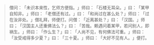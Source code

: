 > 僧问：​「未识本来性，乞师方便指。​」师曰：​「石楼无耳朵。​」曰：​「某甲自知非。​」师曰：​「老僧还有过。​」曰：​「和尚过在甚么处？​」师曰：​「过在汝非处。​」僧礼拜，师便打。问僧：​「近离甚处？​」曰：​「汉国。​」师曰；​「汉国主人还重佛法么？​」曰：​「苦哉。赖遇问着某甲，若问别人，即祸生。​」师曰：​「作么生？​」曰：​「人尚不见，有何佛法可重。​」师曰：​「汝受戒得多少夏？​」曰：​「三十夏。​」师曰：​「大好不见有人。​」便打。


